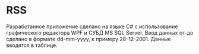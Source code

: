 # RSS
Разработанное приложение сделано на языке C# с использование графического редактора WPF и СУБД MS SQL Server.
Ввод данных от-до сделано в формате dd-mm-yyyy, к примеру 28-12-2001. Данные вводятся в таблице.
